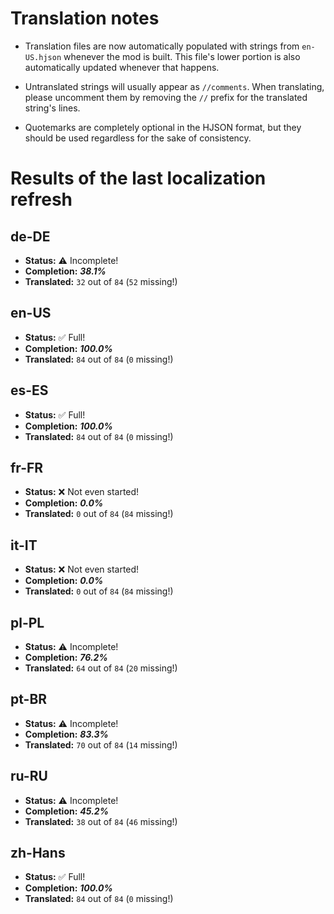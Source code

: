 # Translation notes
- Translation files are now automatically populated with strings from `en-US.hjson` whenever the mod is built. This file's lower portion is also automatically updated whenever that happens.

- Untranslated strings will usually appear as `//comments`. When translating, please uncomment them by removing the `//` prefix for the translated string's lines.

- Quotemarks are completely optional in the HJSON format, but they should be used regardless for the sake of consistency.

# Results of the last localization refresh

## de-DE
- **Status:** ⚠️ Incomplete!
- **Completion:** ***38.1%***
- **Translated:** `32` out of `84` (`52` missing!)

## en-US
- **Status:** ✅ Full!
- **Completion:** ***100.0%***
- **Translated:** `84` out of `84` (`0` missing!)

## es-ES
- **Status:** ✅ Full!
- **Completion:** ***100.0%***
- **Translated:** `84` out of `84` (`0` missing!)

## fr-FR
- **Status:** ❌ Not even started!
- **Completion:** ***0.0%***
- **Translated:** `0` out of `84` (`84` missing!)

## it-IT
- **Status:** ❌ Not even started!
- **Completion:** ***0.0%***
- **Translated:** `0` out of `84` (`84` missing!)

## pl-PL
- **Status:** ⚠️ Incomplete!
- **Completion:** ***76.2%***
- **Translated:** `64` out of `84` (`20` missing!)

## pt-BR
- **Status:** ⚠️ Incomplete!
- **Completion:** ***83.3%***
- **Translated:** `70` out of `84` (`14` missing!)

## ru-RU
- **Status:** ⚠️ Incomplete!
- **Completion:** ***45.2%***
- **Translated:** `38` out of `84` (`46` missing!)

## zh-Hans
- **Status:** ✅ Full!
- **Completion:** ***100.0%***
- **Translated:** `84` out of `84` (`0` missing!)

